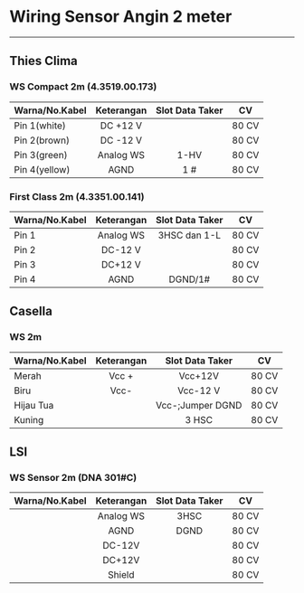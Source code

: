 # Wiring Sensor Angin 2 meter
***

## Thies Clima
### WS Compact 2m (4.3519.00.173)
| Warna/No.Kabel | Keterangan | Slot Data Taker | CV    |
|----------------|:----------:|:---------------:|:-----:|
| Pin 1(white)   | DC +12 V   |                 | 80 CV |
| Pin 2(brown)   | DC -12 V   |                 | 80 CV |
| Pin 3(green)   | Analog WS  | 1-HV            | 80 CV |
| Pin 4(yellow)  | AGND       | 1 #             | 80 CV |

### First Class 2m (4.3351.00.141) 
| Warna/No.Kabel | Keterangan | Slot Data Taker | CV    |
|----------------|:----------:|:---------------:|:-----:|
| Pin 1          | Analog WS  | 3HSC dan 1-L    | 80 CV |
| Pin 2          | DC-12 V    |                 | 80 CV |
| Pin 3          | DC+12 V    |                 | 80 CV |
| Pin 4          | AGND       | DGND/1#         | 80 CV |

## Casella
### WS 2m

| Warna/No.Kabel | Keterangan | Slot Data Taker  | CV    |
|----------------|:----------:|:----------------:|:-----:|
| Merah          | Vcc +      | Vcc+12V          | 80 CV |
| Biru           | Vcc-       | Vcc-12 V         | 80 CV |
| Hijau Tua      |            | Vcc-;Jumper DGND | 80 CV |
| Kuning         |            | 3 HSC            | 80 CV |

## LSI
### WS Sensor 2m (DNA 301#C)
| Warna/No.Kabel | Keterangan | Slot Data Taker | CV    |
|----------------|:----------:|:---------------:|:-----:|
|                | Analog WS  | 3HSC            | 80 CV |
|                | AGND       | DGND            | 80 CV |
|                | DC-12V     |                 | 80 CV |
|                | DC+12V     |                 | 80 CV |
|                | Shield     |                 | 80 CV |
